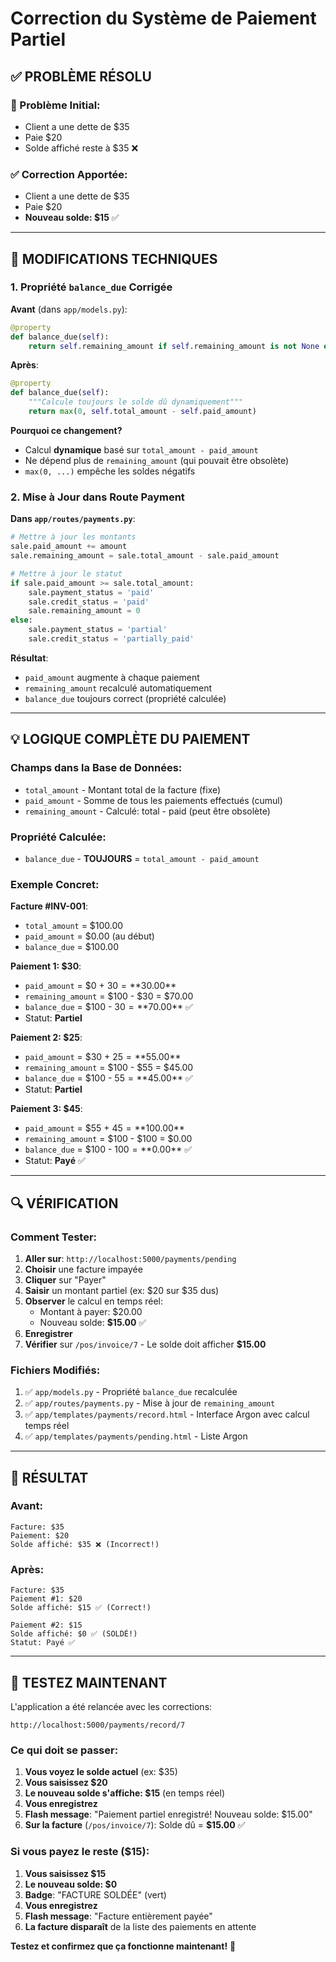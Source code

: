 # Correction du Système de Paiement Partiel

## ✅ PROBLÈME RÉSOLU

### 🐛 Problème Initial:
- Client a une dette de $35
- Paie $20
- Solde affiché reste à $35 ❌

### ✅ Correction Apportée:
- Client a une dette de $35
- Paie $20
- **Nouveau solde: $15** ✅

---

## 🔧 MODIFICATIONS TECHNIQUES

### 1. Propriété `balance_due` Corrigée

**Avant** (dans `app/models.py`):
```python
@property
def balance_due(self):
    return self.remaining_amount if self.remaining_amount is not None else (self.total_amount - self.paid_amount)
```

**Après**:
```python
@property
def balance_due(self):
    """Calcule toujours le solde dû dynamiquement"""
    return max(0, self.total_amount - self.paid_amount)
```

**Pourquoi ce changement?**
- Calcul **dynamique** basé sur `total_amount - paid_amount`
- Ne dépend plus de `remaining_amount` (qui pouvait être obsolète)
- `max(0, ...)` empêche les soldes négatifs

### 2. Mise à Jour dans Route Payment

**Dans `app/routes/payments.py`**:
```python
# Mettre à jour les montants
sale.paid_amount += amount
sale.remaining_amount = sale.total_amount - sale.paid_amount

# Mettre à jour le statut
if sale.paid_amount >= sale.total_amount:
    sale.payment_status = 'paid'
    sale.credit_status = 'paid'
    sale.remaining_amount = 0
else:
    sale.payment_status = 'partial'
    sale.credit_status = 'partially_paid'
```

**Résultat**:
- `paid_amount` augmente à chaque paiement
- `remaining_amount` recalculé automatiquement
- `balance_due` toujours correct (propriété calculée)

---

## 💡 LOGIQUE COMPLÈTE DU PAIEMENT

### Champs dans la Base de Données:
- `total_amount` - Montant total de la facture (fixe)
- `paid_amount` - Somme de tous les paiements effectués (cumul)
- `remaining_amount` - Calculé: total - paid (peut être obsolète)

### Propriété Calculée:
- `balance_due` - **TOUJOURS** = `total_amount - paid_amount`

### Exemple Concret:

**Facture #INV-001**:
- `total_amount` = $100.00
- `paid_amount` = $0.00 (au début)
- `balance_due` = $100.00

**Paiement 1: $30**:
- `paid_amount` = $0 + $30 = **$30.00**
- `remaining_amount` = $100 - $30 = $70.00
- `balance_due` = $100 - $30 = **$70.00** ✅
- Statut: **Partiel**

**Paiement 2: $25**:
- `paid_amount` = $30 + $25 = **$55.00**
- `remaining_amount` = $100 - $55 = $45.00
- `balance_due` = $100 - $55 = **$45.00** ✅
- Statut: **Partiel**

**Paiement 3: $45**:
- `paid_amount` = $55 + $45 = **$100.00**
- `remaining_amount` = $100 - $100 = $0.00
- `balance_due` = $100 - $100 = **$0.00** ✅
- Statut: **Payé** ✅

---

## 🔍 VÉRIFICATION

### Comment Tester:

1. **Aller sur**: `http://localhost:5000/payments/pending`
2. **Choisir** une facture impayée
3. **Cliquer** sur "Payer"
4. **Saisir** un montant partiel (ex: $20 sur $35 dus)
5. **Observer** le calcul en temps réel:
   - Montant à payer: $20.00
   - Nouveau solde: **$15.00** ✅
6. **Enregistrer**
7. **Vérifier** sur `/pos/invoice/7` - Le solde doit afficher **$15.00**

### Fichiers Modifiés:
1. ✅ `app/models.py` - Propriété `balance_due` recalculée
2. ✅ `app/routes/payments.py` - Mise à jour de `remaining_amount`
3. ✅ `app/templates/payments/record.html` - Interface Argon avec calcul temps réel
4. ✅ `app/templates/payments/pending.html` - Liste Argon

---

## 🎯 RÉSULTAT

### Avant:
```
Facture: $35
Paiement: $20
Solde affiché: $35 ❌ (Incorrect!)
```

### Après:
```
Facture: $35
Paiement #1: $20
Solde affiché: $15 ✅ (Correct!)

Paiement #2: $15
Solde affiché: $0 ✅ (SOLDÉ!)
Statut: Payé ✅
```

---

## 🚀 TESTEZ MAINTENANT

L'application a été relancée avec les corrections:

```
http://localhost:5000/payments/record/7
```

### Ce qui doit se passer:

1. **Vous voyez le solde actuel** (ex: $35)
2. **Vous saisissez $20**
3. **Le nouveau solde s'affiche: $15** (en temps réel)
4. **Vous enregistrez**
5. **Flash message**: "Paiement partiel enregistré! Nouveau solde: $15.00"
6. **Sur la facture** (`/pos/invoice/7`): Solde dû = **$15.00** ✅

### Si vous payez le reste ($15):
1. **Vous saisissez $15**
2. **Le nouveau solde: $0**
3. **Badge**: "FACTURE SOLDÉE" (vert)
4. **Vous enregistrez**
5. **Flash message**: "Facture entièrement payée"
6. **La facture disparaît** de la liste des paiements en attente

**Testez et confirmez que ça fonctionne maintenant!** 🎉
